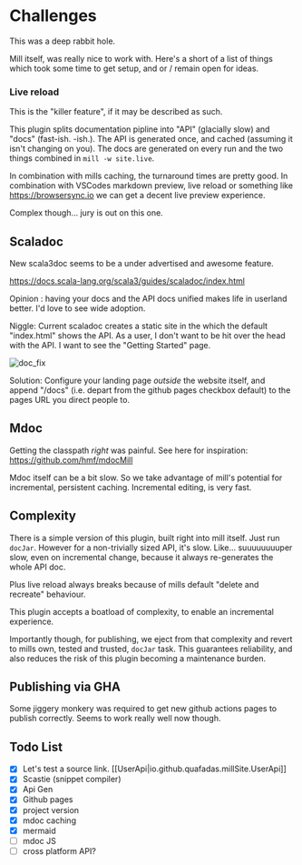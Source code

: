 # Challenges

This was a deep rabbit hole.

Mill itself, was really nice to work with. Here's a short of a list of things which took some time to get setup, and or / remain open for ideas.

### Live reload

This is the "killer feature", if it may be described as such.

This plugin splits documentation pipline into "API" (glacially slow) and "docs" (fast-ish. -ish.). The API is generated once, and cached (assuming it isn't changing on you). The docs are generated on every run and the two things combined in `mill -w site.live`.

In combination with mills caching, the turnaround times are pretty good. In combination with VSCodes markdown preview, live reload or something like https://browsersync.io we can get a decent live preview experience.

Complex though... jury is out on this one.

## Scaladoc

New scala3doc seems to be a under advertised and awesome feature.

https://docs.scala-lang.org/scala3/guides/scaladoc/index.html

Opinion : having your docs and the API docs unified makes life in userland better. I'd love to see wide adoption.

Niggle: Current scaladoc creates a static site in the which the default "index.html" shows the API. As a user, I don't want to be hit over the head with the API. I want to see the "Getting Started" page.

![doc_fix](../images/fix_link.png)

Solution: Configure your landing page _outside_ the website itself, and append "/docs" (i.e. depart from the github pages checkbox default) to the pages URL you direct people to.

## Mdoc

Getting the classpath _right_ was painful. See here for inspiration:
https://github.com/hmf/mdocMill

Mdoc itself can be a bit slow. So we take advantage of mill's potential for incremental, persistent caching. Incremental editing, is very fast.

## Complexity

There is a simple version of this plugin, built right into mill itself. Just run `docJar`. However for a non-trivially sized API, it's slow. Like... suuuuuuuuper slow, even on incremental change, because it always re-generates the whole API doc.

Plus live reload always breaks because of mills default "delete and recreate" behaviour.

This plugin accepts a boatload of complexity, to enable an incremental experience.

Importantly though, for publishing, we eject from that complexity and revert to mills own, tested and trusted, `docJar` task. This guarantees reliability, and also reduces the risk of this plugin becoming a maintenance burden.

## Publishing via GHA

Some jiggery monkery was required to get new github actions pages to publish correctly. Seems to work really well now though.

## Todo List

- [x] Let's test a source link. [[UserApi|io.github.quafadas.millSite.UserApi]]
- [x] Scastie (snippet compiler)
- [x] Api Gen
- [x] Github pages
- [x] project version
- [x] mdoc caching
- [x] mermaid
- [ ] mdoc JS
- [ ] cross platform API?